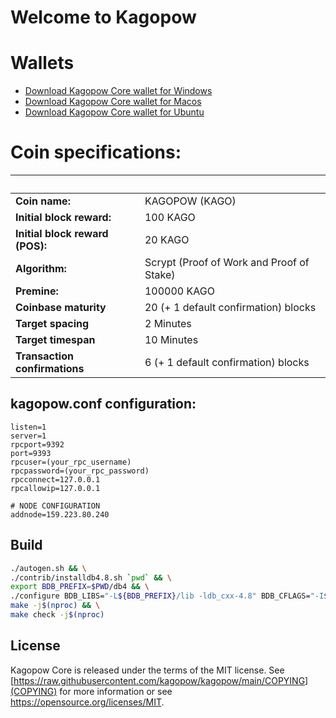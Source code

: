 Welcome to Kagopow 
===========================

# Wallets
- [Download Kagopow Core wallet for Windows](https://github.com/kagopow/kagopow/releases/download/v1.0.0/kagopow-1.0.0-win64-setup.exe)
- [Download Kagopow Core wallet for Macos](https://github.com/kagopow/kagopow/releases/tag/v1.0.0)
- [Download Kagopow Core wallet for Ubuntu](https://github.com/kagopow/kagopow/releases/download/v1.0.0/kagopow-x86_64-pc-linux-gnu.tar.gz)

# Coin specifications:
&nbsp; | &nbsp;
------ | ------
**Coin name:** | KAGOPOW (KAGO)
**Initial block reward:** | 100 KAGO
**Initial block reward (POS):** | 20 KAGO
**Algorithm:** | Scrypt (Proof of Work and Proof of Stake)
**Premine:** | 100000 KAGO
**Coinbase maturity** | 20 (+ 1 default confirmation) blocks
**Target spacing** | 2 Minutes
**Target timespan** | 10 Minutes
**Transaction confirmations** | 6 (+ 1 default confirmation) blocks


kagopow.conf configuration:
----------------

```
listen=1
server=1
rpcport=9392
port=9393
rpcuser=(your_rpc_username)
rpcpassword=(your_rpc_password)
rpcconnect=127.0.0.1
rpcallowip=127.0.0.1

# NODE CONFIGURATION
addnode=159.223.80.240
```

Build
-------
```bash
./autogen.sh && \
./contrib/installdb4.8.sh `pwd` && \
export BDB_PREFIX=$PWD/db4 && \
./configure BDB_LIBS="-L${BDB_PREFIX}/lib -ldb_cxx-4.8" BDB_CFLAGS="-I${BDB_PREFIX}/include" && \
make -j$(nproc) && \
make check -j$(nproc)
```


License
-------

Kagopow Core is released under the terms of the MIT license. See [https://raw.githubusercontent.com/kagopow/kagopow/main/COPYING](COPYING) for more
information or see https://opensource.org/licenses/MIT.